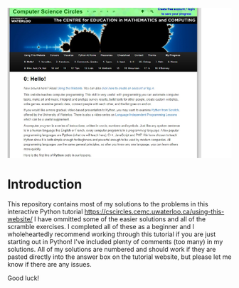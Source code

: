 ![](https://github.com/LucasSD/CS-Circles-Answers/blob/master/CS_Circles.jpg)

# Introduction
This repository contains most of my solutions to the problems in this interactive Python tutorial https://cscircles.cemc.uwaterloo.ca/using-this-website/
I have ommitted some of the easier solutions and all of the scramble exercises. I completed all of these as a beginner and I wholeheartedly recommend working through this tutorial if you are just starting out in Python! I've included plenty of comments (too many) in my solutions. All of my solutions are numbered and should work if they are pasted directly into the answer box on the tutorial website, but please let me know if there are any issues. 

Good luck!



